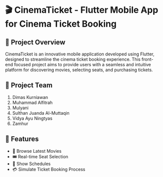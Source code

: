 # 🎬 CinemaTicket - Flutter Mobile App for Cinema Ticket Booking

## 📝 **Project Overview**
CinemaTicket is an innovative mobile application developed using Flutter, designed to streamline the cinema ticket booking experience. This front-end focused project aims to provide users with a seamless and intuitive platform for discovering movies, selecting seats, and purchasing tickets.

## 👥 **Project Team**
1. Dimas Kurniawan
2. Muhammad Alfitrah
3. Mulyani
4. Sulthan Juanda Al-Muttaqin
5. Vidya Ayu Ningtyas
6. Zamhur
   
## 🚀 **Features**
- 🎥 Browse Latest Movies
- 🎟️ Real-time Seat Selection
- 📅 Show Schedules
- 💳 Simulate Ticket Booking Process

